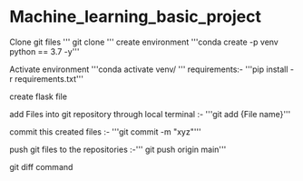 # Machine_learning_basic_project
Clone git files
'''
git clone
'''
create environment  '''conda create -p venv python == 3.7 -y'''

Activate environment  '''conda activate venv/
'''
requirements:- '''pip install -r requirements.txt'''

create flask file 

add Files into git repository through local terminal :- '''git add {File name}'''

commit this created files :- '''git commit -m "xyz"'''

push git files to the repositories :-''' git push origin main'''

git diff command